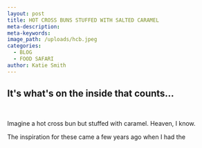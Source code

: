 ```yaml
---
layout: post
title: HOT CROSS BUNS STUFFED WITH SALTED CARAMEL
meta-description:
meta-keywords:
image_path: /uploads/hcb.jpeg
categories:
  - BLOG
  - FOOD SAFARI
author: Katie Smith
---
```


## It's what's on the inside that counts...

&nbsp;

Imagine a hot cross bun but stuffed with caramel. Heaven, I know.

The inspiration for these came a few years ago when I had the